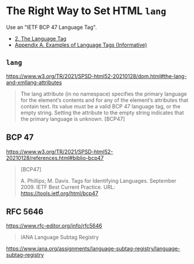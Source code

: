 # The Right Way to Set HTML `lang`

Use an "IETF BCP 47 Language Tag".

* [2.  The Language Tag](https://www.rfc-editor.org/rfc/rfc5646.html#section-2)
* [Appendix A.  Examples of Language Tags (Informative)](https://www.rfc-editor.org/rfc/rfc5646.html#appendix-A)

## `lang`

https://www.w3.org/TR/2021/SPSD-html52-20210128/dom.html#the-lang-and-xmllang-attributes

> The lang attribute (in no namespace) specifies the primary language
> for the element’s contents and for any of the element’s attributes
> that contain text. Its value must be a valid BCP 47 language tag, or
> the empty string. Setting the attribute to the empty string indicates
> that the primary language is unknown. [BCP47]

## BCP 47

https://www.w3.org/TR/2021/SPSD-html52-20210128/references.html#biblio-bcp47

> [BCP47]
>
> A. Phillips; M. Davis. Tags for Identifying Languages. September 2009.
> IETF Best Current Practice. URL: https://tools.ietf.org/html/bcp47

## RFC 5646

https://www.rfc-editor.org/info/rfc5646

> IANA Language Subtag Registry

https://www.iana.org/assignments/language-subtag-registry/language-subtag-registry
